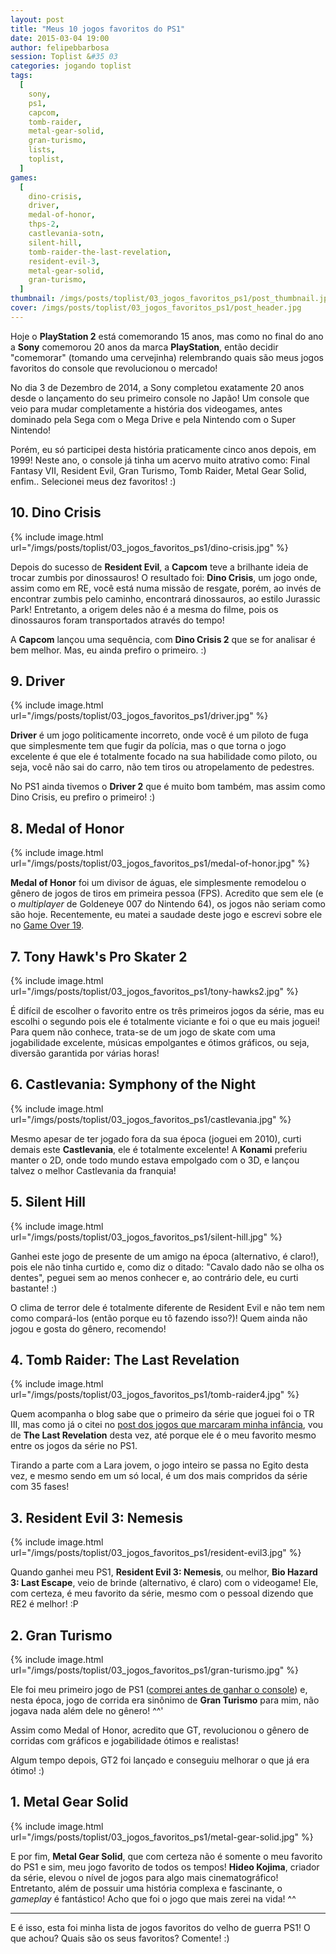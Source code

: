 ```yaml
---
layout: post
title: "Meus 10 jogos favoritos do PS1"
date: 2015-03-04 19:00
author: felipebbarbosa
session: Toplist &#35 03
categories: jogando toplist
tags:
  [
    sony,
    ps1,
    capcom,
    tomb-raider,
    metal-gear-solid,
    gran-turismo,
    lists,
    toplist,
  ]
games:
  [
    dino-crisis,
    driver,
    medal-of-honor,
    thps-2,
    castlevania-sotn,
    silent-hill,
    tomb-raider-the-last-revelation,
    resident-evil-3,
    metal-gear-solid,
    gran-turismo,
  ]
thumbnail: /imgs/posts/toplist/03_jogos_favoritos_ps1/post_thumbnail.jpg
cover: /imgs/posts/toplist/03_jogos_favoritos_ps1/post_header.jpg
---
```


Hoje o **PlayStation 2** está comemorando 15 anos, mas como no final do ano a **Sony** comemorou 20 anos da marca **PlayStation**, então decidir "comemorar" (tomando uma cervejinha) relembrando quais são meus jogos favoritos do console que revolucionou o mercado!

<!--more-->

No dia 3 de Dezembro de 2014, a Sony completou exatamente 20 anos desde o lançamento do seu primeiro console no Japão! Um console que veio para mudar completamente a história dos videogames, antes dominado pela Sega com o Mega Drive e pela Nintendo com o Super Nintendo!

Porém, eu só participei desta história praticamente cinco anos depois, em 1999! Neste ano, o console já tinha um acervo muito atrativo como: Final Fantasy VII, Resident Evil, Gran Turismo, Tomb Raider, Metal Gear Solid, enfim.. Selecionei meus dez favoritos! :)

## 10. Dino Crisis

{% include image.html url="/imgs/posts/toplist/03_jogos_favoritos_ps1/dino-crisis.jpg" %}

Depois do sucesso de **Resident Evil**, a **Capcom** teve a brilhante ideia de trocar zumbis por dinossauros! O resultado foi: **Dino Crisis**, um jogo onde, assim como em RE, você está numa missão de resgate, porém, ao invés de encontrar zumbis pelo caminho, encontrará dinossauros, ao estilo Jurassic Park! Entretanto, a origem deles não é a mesma do filme, pois os dinossauros foram transportados através do tempo!

A **Capcom** lançou uma sequência, com **Dino Crisis 2** que se for analisar é bem melhor. Mas, eu ainda prefiro o primeiro. :)

## 9. Driver

{% include image.html url="/imgs/posts/toplist/03_jogos_favoritos_ps1/driver.jpg" %}

**Driver** é um jogo politicamente incorreto, onde você é um piloto de fuga que simplesmente tem que fugir da polícia, mas o que torna o jogo excelente é que ele é totalmente focado na sua habilidade como piloto, ou seja, você não sai do carro, não tem tiros ou atropelamento de pedestres.

No PS1 ainda tivemos o **Driver 2** que é muito bom também, mas assim como Dino Crisis, eu prefiro o primeiro! :)

## 8. Medal of Honor

{% include image.html url="/imgs/posts/toplist/03_jogos_favoritos_ps1/medal-of-honor.jpg" %}

**Medal of Honor** foi um divisor de águas, ele simplesmente remodelou o gênero de jogos de tiros em primeira pessoa (FPS). Acredito que sem ele (e o _multiplayer_ de Goldeneye 007 do Nintendo 64), os jogos não seriam como são hoje. Recentemente, eu matei a saudade deste jogo e escrevi sobre ele no [Game Over 19](/jogando/analise/2014/09/11/analise-medal-of-honor-ps1.html).

## 7. Tony Hawk's Pro Skater 2

{% include image.html url="/imgs/posts/toplist/03_jogos_favoritos_ps1/tony-hawks2.jpg" %}

É difícil de escolher o favorito entre os três primeiros jogos da série, mas eu escolhi o segundo pois ele é totalmente viciante e foi o que eu mais joguei! Para quem não conhece, trata-se de um jogo de skate com uma jogabilidade excelente, músicas empolgantes e ótimos gráficos, ou seja, diversão garantida por várias horas!

## 6. Castlevania: Symphony of the Night

{% include image.html url="/imgs/posts/toplist/03_jogos_favoritos_ps1/castlevania.jpg" %}

Mesmo apesar de ter jogado fora da sua época (joguei em 2010), curti demais este **Castlevania**, ele é totalmente excelente! A **Konami** preferiu manter o 2D, onde todo mundo estava empolgado com o 3D, e lançou talvez o melhor Castlevania da franquia!

## 5. Silent Hill

{% include image.html url="/imgs/posts/toplist/03_jogos_favoritos_ps1/silent-hill.jpg" %}

Ganhei este jogo de presente de um amigo na época (alternativo, é claro!), pois ele não tinha curtido e, como diz o ditado: "Cavalo dado não se olha os dentes", peguei sem ao menos conhecer e, ao contrário dele, eu curti bastante! :)

O clima de terror dele é totalmente diferente de Resident Evil e não tem nem como compará-los (então porque eu tô fazendo isso?)! Quem ainda não jogou e gosta do gênero, recomendo!

## 4. Tomb Raider: The Last Revelation

{% include image.html url="/imgs/posts/toplist/03_jogos_favoritos_ps1/tomb-raider4.jpg" %}

Quem acompanha o blog sabe que o primeiro da série que joguei foi o TR III, mas como já o citei no [post dos jogos que marcaram minha infância](/jogando/toplist/2014/08/13/dez-jogos-que-marcaram-minha-infancia.html), vou de **The Last Revelation** desta vez, até porque ele é o meu favorito mesmo entre os jogos da série no PS1.

Tirando a parte com a Lara jovem, o jogo inteiro se passa no Egito desta vez, e mesmo sendo em um só local, é um dos mais compridos da série com 35 fases!

## 3. Resident Evil 3: Nemesis

{% include image.html url="/imgs/posts/toplist/03_jogos_favoritos_ps1/resident-evil3.jpg" %}

Quando ganhei meu PS1, **Resident Evil 3: Nemesis**, ou melhor, **Bio Hazard 3: Last Escape**, veio de brinde (alternativo, é claro) com o videogame! Ele, com certeza, é meu favorito da série, mesmo com o pessoal dizendo que RE2 é melhor! :P

## 2. Gran Turismo

{% include image.html url="/imgs/posts/toplist/03_jogos_favoritos_ps1/gran-turismo.jpg" %}

Ele foi meu primeiro jogo de PS1 ([comprei antes de ganhar o console](/colecionando/colecao-pessoal/2010/09/05/aquisicao-gran-turismo-1-e-2-ps1.html)) e, nesta época, jogo de corrida era sinônimo de **Gran Turismo** para mim, não jogava nada além dele no gênero! ^^'

Assim como Medal of Honor, acredito que GT, revolucionou o gênero de corridas com gráficos e jogabilidade ótimos e realistas!

Algum tempo depois, GT2 foi lançado e conseguiu melhorar o que já era ótimo! :)

## 1. Metal Gear Solid

{% include image.html url="/imgs/posts/toplist/03_jogos_favoritos_ps1/metal-gear-solid.jpg" %}

E por fim, **Metal Gear Solid**, que com certeza não é somente o meu favorito do PS1 e sim, meu jogo favorito de todos os tempos! **Hideo Kojima**, criador da série, elevou o nível de jogos para algo mais cinematográfico! Entretanto, além de possuir uma história complexa e fascinante, o _gameplay_ é fantástico! Acho que foi o jogo que mais zerei na vida! ^^

---

E é isso, esta foi minha lista de jogos favoritos do velho de guerra PS1! O que achou? Quais são os seus favoritos? Comente! :)
